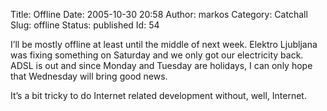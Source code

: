 Title: Offline
Date: 2005-10-30 20:58
Author: markos
Category: Catchall
Slug: offline
Status: published
Id: 54

<div>
 <p>
  I’ll be mostly offline at least until the middle of next week. Elektro Ljubljana was fixing something on Saturday and we only got our electricity back. ADSL is out and since Monday and Tuesday are holidays, I can only hope that Wednesday will bring good news.
 </p>
 <p>
  It’s a bit tricky to do Internet related development without, well, Internet.
 </p>
</div>
